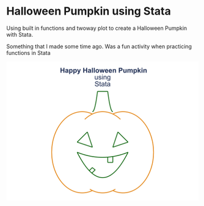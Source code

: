 # Halloween Pumpkin using Stata

Using built in functions and twoway plot to create a Halloween Pumpkin with Stata.

Something that I made some time ago. Was a fun activity when practicing functions in Stata


![alt text](https://github.com/fahad-mirza/halloween-pumpkin-stata/raw/main/Halloween_Pumpkin_Stata.png?raw=true)
